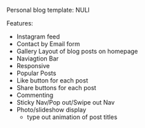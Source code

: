 Personal blog template: NULI

Features:
* Instagram feed
* Contact by Email form
* Gallery Layout of blog posts on homepage
* Naviagtion Bar
* Responsive
* Popular Posts
* Like button for each post
* Share buttons for each post
* Commenting
* Sticky Nav/Pop out/Swipe out Nav
* Photo/slideshow display
   * type out animation of post titles
